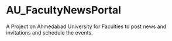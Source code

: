 # AU_FacultyNewsPortal
A Project on Ahmedabad University for Faculties to post news and invitations and schedule the events.
